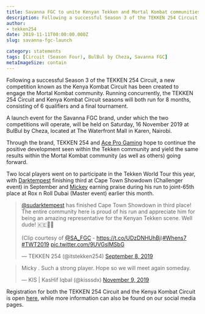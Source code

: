 ```yaml
---
title: Savanna FGC to unite Kenyan Tekken and Mortal Kombat communities
description: Following a successful Season 3 of the TEKKEN 254 Circuit, the Kenya Kombat Circuit has been created to engage the Mortal Kombat community under a new brand known as Savanna FGC.
author:
- tekken254
date: 2019-11-11T00:00:00.000Z
slug: savanna-fgc-launch

category: statements
tags: [Circuit (Season Four), BulBul by Cheza, Savanna FGC]
metaImageSize: contain
---
```

<p>Following a successful Season 3 of the TEKKEN 254 Circuit, a new competition known as the Kenya Kombat Circuit has been created to engage the Mortal Kombat community. Running concurrently, the TEKKEN 254 Circuit and Kenya Kombat Circuit seasons will both run for 8 months, consisting of 6 qualifiers and a final tournament.</p>

<p>A launch event for the Savanna FGC brand, under which the two competitions will operate, will be held on Saturday, 16 November 2019 at BulBul by Cheza, located at The Waterfront Mall in Karen, Nairobi.</p>

<p>Through the brand, TEKKEN 254 and <a href="https://aceprogaming.co.ke/" target="_blank">Ace Pro Gaming</a> hope to continue the positive development seen within the Tekken community and yield the same results within the Mortal Kombat community (as well as others) going forward.</p>

<p>Two local players went on to participate in the Tekken World Tour this year, with <a href="/circuit/tekken/profile.html?id=0749083" target="_blank">Darktempest</a> finishing third at Cape Town Showdown (Challenger event) in September and <a href="/circuit/tekken/profile.html?id=2907096" target="_blank">Mickey</a> earning praise during his run to joint-65th place at Rox n Roll Dubai (Master event) earlier this month.</p>

<div class="d-flex justify-content-center">
    <blockquote class="twitter-tweet"><p lang="en" dir="ltr"><a href="https://twitter.com/sudarktempest?ref_src=twsrc%5Etfw">@sudarktempest</a> has finished Cape Town Showdown in third place! The entire community here is proud of his run and appreciate him for being an amazing representative for the Kenyan Tekken scene. Well dude! 🇰🇪👊🏿<br><br>(Clip courtesy of <a href="https://twitter.com/SA_FGC?ref_src=twsrc%5Etfw">@SA_FGC</a> - <a href="https://t.co/UDzDNHUhBj">https://t.co/UDzDNHUhBj</a>)<a href="https://twitter.com/hashtag/Whens7?src=hash&amp;ref_src=twsrc%5Etfw">#Whens7</a> <a href="https://twitter.com/hashtag/TWT2019?src=hash&amp;ref_src=twsrc%5Etfw">#TWT2019</a> <a href="https://t.co/9UVGslMSbG">pic.twitter.com/9UVGslMSbG</a></p>&mdash; TEKKEN 254 (@itstekken254) <a href="https://twitter.com/itstekken254/status/1170741901848403968?ref_src=twsrc%5Etfw">September 8, 2019</a></blockquote> <script async src="https://platform.twitter.com/widgets.js" charset="utf-8"></script>
</div>
<div class="d-flex justify-content-center">
    <blockquote class="twitter-tweet"><p lang="en" dir="ltr">Micky . Such a strong player. Hope so we will meet again someday.</p>&mdash; KIS | KasHif Iqbal (@kisssdx) <a href="https://twitter.com/kisssdx/status/1192995528910528513?ref_src=twsrc%5Etfw">November 9, 2019</a></blockquote> <script async src="https://platform.twitter.com/widgets.js" charset="utf-8"></script>
</div>

<p>Registration for both the TEKKEN 254 Circuit and the Kenya Kombat Circuit is open <a href="/circuit/register.html" target="_blank">here</a>, while more information can also be found on our social media pages.</p>